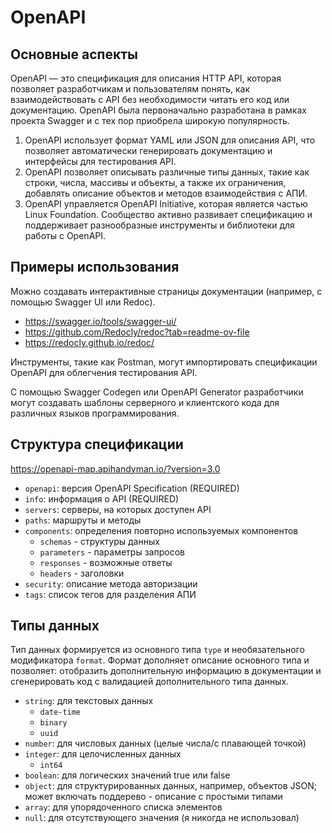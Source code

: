 # OpenAPI
## Основные аспекты

OpenAPI — это спецификация для описания HTTP API, которая позволяет разработчикам и пользователям понять, 
как взаимодействовать с API без необходимости читать его код или документацию. OpenAPI была первоначально 
разработана в рамках проекта Swagger и с тех пор приобрела широкую популярность.

1. OpenAPI использует формат YAML или JSON для описания API, что позволяет автоматически генерировать 
документацию и интерфейсы для тестирования API.
2. OpenAPI позволяет описывать различные типы данных, такие как строки, числа, массивы и объекты, 
а также их ограничения, добавлять описание объектов и методов взаимодействия с АПИ.
3. OpenAPI управляется OpenAPI Initiative, которая является частью Linux Foundation. Сообщество активно развивает 
спецификацию и поддерживает разнообразные инструменты и библиотеки для работы с OpenAPI.

## Примеры использования

Можно создавать интерактивные страницы документации (например, с помощью Swagger UI или Redoc).

- https://swagger.io/tools/swagger-ui/
- https://github.com/Redocly/redoc?tab=readme-ov-file
- https://redocly.github.io/redoc/

Инструменты, такие как Postman, могут импортировать спецификации OpenAPI для облегчения тестирования API.

С помощью Swagger Codegen или OpenAPI Generator разработчики могут создавать шаблоны серверного 
и клиентского кода для различных языков программирования.

## Структура спецификации

https://openapi-map.apihandyman.io/?version=3.0

- `openapi`: версия OpenAPI Specification (REQUIRED)
- `info`: информация о API (REQUIRED)
- `servers`: серверы, на которых доступен API
- `paths`: маршруты и методы
- `components`: определения повторно используемых компонентов
  - `schemas` - структуры данных
  - `parameters` - параметры запросов
  - `responses` - возможные ответы
  - `headers` - заголовки
- `security`: описание метода авторизации
- `tags`: список тегов для разделения АПИ

## Типы данных

Тип данных формируется из основного типа `type` и необязательного модификатора `format`. Формат дополняет 
описание основного типа и позволяет: отобразить дополнительную информацию в документации и сгенерировать
код с валидацией дополнительного типа данных.

- `string`: для текстовых данных
  - `date-time`
  - `binary`
  - `uuid`
- `number`: для числовых данных (целые числа/с плавающей точкой)
- `integer`: для целочисленных данных
  - `int64`
- `boolean`: для логических значений true или false
- `object`: для структурированных данных, например, объектов JSON; может включать поддерево - описание с простыми типами
- `array`: для упорядоченного списка элементов
- `null`: для отсутствующего значения (я никогда не использовал)
